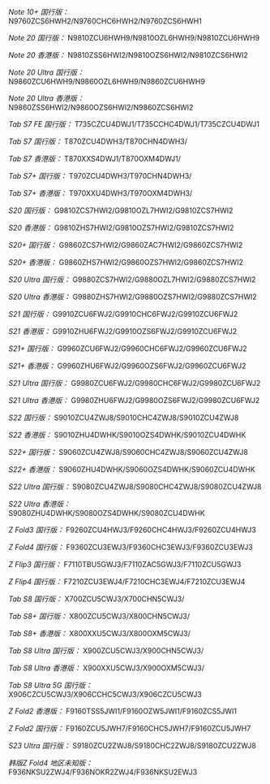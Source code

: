 *Note 10+ 国行版：*
N9760ZCS6HWH2/N9760CHC6HWH2/N9760ZCS6HWH1

*Note 20 国行版：*
N9810ZCU6HWH9/N9810OZL6HWH9/N9810ZCU6HWH9

*Note 20 香港版：*
N9810ZSS6HWI2/N9810OZS6HWI2/N9810ZCS6HWI2

*Note 20 Ultra 国行版：*
N9860ZCU6HWH9/N9860OZL6HWH9/N9860ZCU6HWH9

*Note 20 Ultra 香港版：*
N9860ZSS6HWI2/N9860OZS6HWI2/N9860ZCS6HWI2

*Tab S7 FE 国行版：*
T735CZCU4DWJ1/T735CCHC4DWJ1/T735CZCU4DWJ1

*Tab S7 国行版：*
T870ZCU4DWH3/T870CHN4DWH3/

*Tab S7 香港版：*
T870XXS4DWJ1/T870OXM4DWJ1/

*Tab S7+ 国行版：*
T970ZCU4DWH3/T970CHN4DWH3/

*Tab S7+ 香港版：*
T970XXU4DWH3/T970OXM4DWH3/

*S20 国行版：*
G9810ZCS7HWI2/G9810OZL7HWI2/G9810ZCS7HWI2

*S20 香港版：*
G9810ZHS7HWI2/G9810OZS7HWI2/G9810ZCS7HWI2

*S20+ 国行版：*
G9860ZCS7HWI2/G9860ZAC7HWI2/G9860ZCS7HWI2

*S20+ 香港版：*
G9860ZHS7HWI2/G9860OZS7HWI2/G9860ZCS7HWI2

*S20 Ultra 国行版：*
G9880ZCS7HWI2/G9880OZL7HWI2/G9880ZCS7HWI2

*S20 Ultra 香港版：*
G9880ZHS7HWI2/G9880OZS7HWI2/G9880ZCS7HWI2

*S21 国行版：*
G9910ZCU6FWJ2/G9910CHC6FWJ2/G9910ZCU6FWJ2

*S21 香港版：*
G9910ZHU6FWJ2/G9910OZS6FWJ2/G9910ZCU6FWJ2

*S21+ 国行版：*
G9960ZCU6FWJ2/G9960CHC6FWJ2/G9960ZCU6FWJ2

*S21+ 香港版：*
G9960ZHU6FWJ2/G9960OZS6FWJ2/G9960ZCU6FWJ2

*S21 Ultra 国行版：*
G9980ZCU6FWJ2/G9980CHC6FWJ2/G9980ZCU6FWJ2

*S21 Ultra 香港版：*
G9980ZHU6FWJ2/G9980OZS6FWJ2/G9980ZCU6FWJ2

*S22 国行版：*
S9010ZCU4ZWJ8/S9010CHC4ZWJ8/S9010ZCU4ZWJ8

*S22 香港版：*
S9010ZHU4DWHK/S9010OZS4DWHK/S9010ZCU4DWHK

*S22+ 国行版：*
S9060ZCU4ZWJ8/S9060CHC4ZWJ8/S9060ZCU4ZWJ8

*S22+ 香港版：*
S9060ZHU4DWHK/S9060OZS4DWHK/S9060ZCU4DWHK

*S22 Ultra 国行版：*
S9080ZCU4ZWJ8/S9080CHC4ZWJ8/S9080ZCU4ZWJ8

*S22 Ultra 香港版：*
S9080ZHU4DWHK/S9080OZS4DWHK/S9080ZCU4DWHK

*Z Fold3 国行版：*
F9260ZCU4HWJ3/F9260CHC4HWJ3/F9260ZCU4HWJ3

*Z Fold4 国行版：*
F9360ZCU3EWJ3/F9360CHC3EWJ3/F9360ZCU3EWJ3

*Z Flip3 国行版：*
F7110TBU5GWJ3/F7110ZAC5GWJ3/F7110ZCU5GWJ3

*Z Flip4 国行版：*
F7210ZCU3EWJ4/F7210CHC3EWJ4/F7210ZCU3EWJ4

*Tab S8 国行版：*
X700ZCU5CWJ3/X700CHN5CWJ3/

*Tab S8+ 国行版：*
X800ZCU5CWJ3/X800CHN5CWJ3/

*Tab S8+ 香港版：*
X800XXU5CWJ3/X800OXM5CWJ3/

*Tab S8 Ultra 国行版：*
X900ZCU5CWJ3/X900CHN5CWJ3/

*Tab S8 Ultra 香港版：*
X900XXU5CWJ3/X900OXM5CWJ3/

*Tab S8 Ultra 5G 国行版：*
X906CZCU5CWJ3/X906CCHC5CWJ3/X906CZCU5CWJ3

*Z Fold2 香港版：*
F9160TSS5JWI1/F9160OZW5JWI1/F9160ZCS5JWI1

*Z Fold2 国行版：*
F9160ZCU5JWH7/F9160CHC5JWH7/F9160ZCU5JWH7

*S23 Ultra 国行版：*
S9180ZCU2ZWJ8/S9180CHC2ZWJ8/S9180ZCU2ZWJ8

*韩版Z Fold4 地区未知版：*
F936NKSU2ZWJ4/F936NOKR2ZWJ4/F936NKSU2EWJ3

